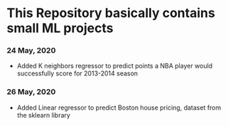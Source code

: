 # This Repository basically contains small ML projects<br>

### 24 May, 2020<br>
<ul>
<li>Added K neighbors regressor to predict points a NBA player would successfully score for 2013-2014 season</li>
</ul>

### 26 May, 2020<br>
<ul>
<li>Added Linear regressor to predict Boston house pricing, dataset from the sklearn library</li>
</ul>
